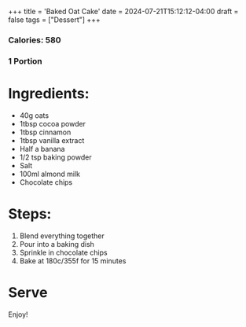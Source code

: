+++
title = 'Baked Oat Cake'
date = 2024-07-21T15:12:12-04:00
draft = false
tags = ["Dessert"]
+++

### Calories: 580
### 1 Portion

# Ingredients:
- 40g oats
- 1tbsp cocoa powder
- 1tbsp cinnamon
- 1tbsp vanilla extract 
- Half a banana
- 1/2 tsp baking powder
- Salt
- 100ml almond milk
- Chocolate chips

# Steps:
1. Blend everything together
2. Pour into a baking dish
3. Sprinkle in chocolate chips
4. Bake at 180c/355f for 15 minutes

# Serve
Enjoy!